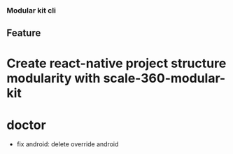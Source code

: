### Modular kit cli
## Feature
# Create react-native project structure modularity with scale-360-modular-kit



# doctor
- fix android: delete override android